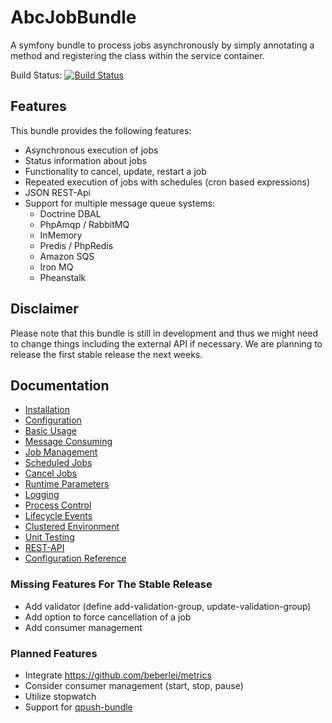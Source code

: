 AbcJobBundle
============

A symfony bundle to process jobs asynchronously by simply annotating a method and registering the class within the service container.

Build Status: [![Build Status](https://travis-ci.org/aboutcoders/job-bundle.svg?branch=master)](https://travis-ci.org/aboutcoders/job-bundle)

## Features

This bundle provides the following features:

- Asynchronous execution of jobs
- Status information about jobs
- Functionality to cancel, update, restart a job
- Repeated execution of jobs with schedules (cron based expressions)
- JSON REST-Api
- Support for multiple message queue systems:
  - Doctrine DBAL
  - PhpAmqp / RabbitMQ
  - InMemory
  - Predis / PhpRedis
  - Amazon SQS
  - Iron MQ
  - Pheanstalk

## Disclaimer

Please note that this bundle is still in development and thus we might need to change things including the external API if necessary. We are planning to release the first stable release the next weeks.

## Documentation

- [Installation](./Resources/docs/installation.md)
- [Configuration](./Resources/docs/configuration.md)
- [Basic Usage](./Resources/docs/basic-usage.md)
- [Message Consuming](./Resources/docs/message-consuming.md)
- [Job Management](./Resources/docs/job-management.md)
- [Scheduled Jobs](./Resources/docs/scheduled-jobs.md)
- [Cancel Jobs](./Resources/docs/cancel-jobs.md)
- [Runtime Parameters](./Resources/docs/runtime-parameters.md)
- [Logging](./Resources/docs/logging.md)
- [Process Control](./Resources/docs/process-control.md)
- [Lifecycle Events](./Resources/docs/lifecycle-events.md)
- [Clustered Environment](./Resources/docs/clustered-environment.md)
- [Unit Testing](./Resources/docs/unit-testing.md)
- [REST-API](./Resources/docs/rest-api.md)
- [Configuration Reference](./Resources/docs/configuration-reference.md)

### Missing Features For The Stable Release

- Add validator (define add-validation-group, update-validation-group)
- Add option to force cancellation of a job
- Add consumer management

### Planned Features

- Integrate https://github.com/beberlei/metrics
- Consider consumer management (start, stop, pause)
- Utilize stopwatch
- Support for [qpush-bundle](https://www.google.de/webhp?q=qpushbundle)